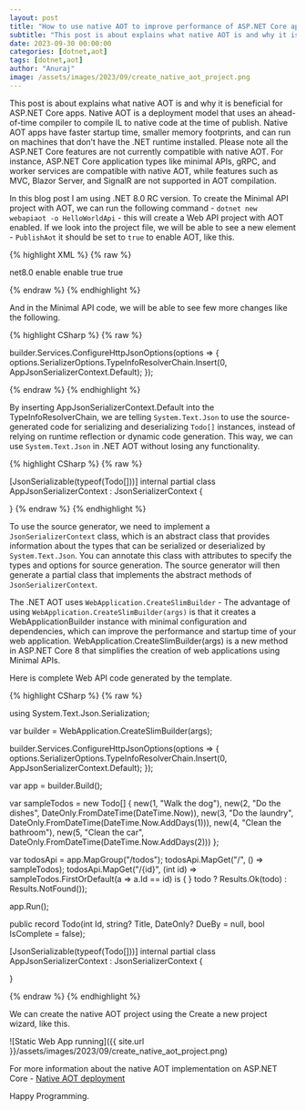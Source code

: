 ```yaml
---
layout: post
title: "How to use native AOT to improve performance of ASP.NET Core apps"
subtitle: "This post is about explains what native AOT is and why it is beneficial for ASP.NET Core apps."
date: 2023-09-30 00:00:00
categories: [dotnet,aot]
tags: [dotnet,aot]
author: "Anuraj"
image: /assets/images/2023/09/create_native_aot_project.png
---
```


This post is about explains what native AOT is and why it is beneficial for ASP.NET Core apps. Native AOT is a deployment model that uses an ahead-of-time compiler to compile IL to native code at the time of publish. Native AOT apps have faster startup time, smaller memory footprints, and can run on machines that don’t have the .NET runtime installed. Please note all the ASP.NET Core features are not currently compatible with native AOT. For instance, ASP.NET Core application types like minimal APIs, gRPC, and worker services are compatible with native AOT, while features such as MVC, Blazor Server, and SignalR are not supported in AOT compilation.

In this blog post I am using .NET 8.0 RC version. To create the Minimal API project with AOT, we can run the following command - `dotnet new webapiaot -o HelloWorldApi` - this will create a Web API project with AOT enabled. If we look into the project file, we will be able to see a new element - `PublishAot` it should be set to `true` to enable AOT, like this.

{% highlight XML %}
{% raw %}

<Project Sdk="Microsoft.NET.Sdk.Web">

  <PropertyGroup>
    <TargetFramework>net8.0</TargetFramework>
    <Nullable>enable</Nullable>
    <ImplicitUsings>enable</ImplicitUsings>
    <InvariantGlobalization>true</InvariantGlobalization>
    <PublishAot>true</PublishAot>
  </PropertyGroup>

</Project>

{% endraw %}
{% endhighlight %}

And in the Minimal API code, we will be able to see few more changes like the following.

{% highlight CSharp %}
{% raw %}

builder.Services.ConfigureHttpJsonOptions(options =>
{
    options.SerializerOptions.TypeInfoResolverChain.Insert(0, AppJsonSerializerContext.Default);
});

{% endraw %}
{% endhighlight %}

By inserting AppJsonSerializerContext.Default into the TypeInfoResolverChain, we are telling `System.Text.Json` to use the source-generated code for serializing and deserializing `Todo[]` instances, instead of relying on runtime reflection or dynamic code generation. This way, we can use `System.Text.Json` in .NET AOT without losing any functionality.

{% highlight CSharp %}
{% raw %}

[JsonSerializable(typeof(Todo[]))]
internal partial class AppJsonSerializerContext : JsonSerializerContext
{

}
{% endraw %}
{% endhighlight %}

To use the source generator, we need to implement a `JsonSerializerContext` class, which is an abstract class that provides information about the types that can be serialized or deserialized by `System.Text.Json`. You can annotate this class with attributes to specify the types and options for source generation. The source generator will then generate a partial class that implements the abstract methods of `JsonSerializerContext`.

The .NET AOT uses `WebApplication.CreateSlimBuilder` - The advantage of using `WebApplication.CreateSlimBuilder(args)` is that it creates a WebApplicationBuilder instance with minimal configuration and dependencies, which can improve the performance and startup time of your web application. WebApplication.CreateSlimBuilder(args) is a new method in ASP.NET Core 8 that simplifies the creation of web applications using Minimal APIs.

Here is complete Web API code generated by the template.

{% highlight CSharp %}
{% raw %}

using System.Text.Json.Serialization;

var builder = WebApplication.CreateSlimBuilder(args);

builder.Services.ConfigureHttpJsonOptions(options =>
{
    options.SerializerOptions.TypeInfoResolverChain.Insert(0, AppJsonSerializerContext.Default);
});

var app = builder.Build();

var sampleTodos = new Todo[] {
    new(1, "Walk the dog"),
    new(2, "Do the dishes", DateOnly.FromDateTime(DateTime.Now)),
    new(3, "Do the laundry", DateOnly.FromDateTime(DateTime.Now.AddDays(1))),
    new(4, "Clean the bathroom"),
    new(5, "Clean the car", DateOnly.FromDateTime(DateTime.Now.AddDays(2)))
};

var todosApi = app.MapGroup("/todos");
todosApi.MapGet("/", () => sampleTodos);
todosApi.MapGet("/{id}", (int id) =>
    sampleTodos.FirstOrDefault(a => a.Id == id) is { } todo
        ? Results.Ok(todo)
        : Results.NotFound());

app.Run();

public record Todo(int Id, string? Title, DateOnly? DueBy = null, bool IsComplete = false);

[JsonSerializable(typeof(Todo[]))]
internal partial class AppJsonSerializerContext : JsonSerializerContext
{

}

{% endraw %}
{% endhighlight %}

We can create the native AOT project using the Create a new project wizard, like this.

![Static Web App running]({{ site.url }}/assets/images/2023/09/create_native_aot_project.png)

For more information about the native AOT implementation on ASP.NET Core - [Native AOT deployment](https://learn.microsoft.com/dotnet/core/deploying/native-aot/?WT.mc_id=DT-MVP-5002040)

Happy Programming.
